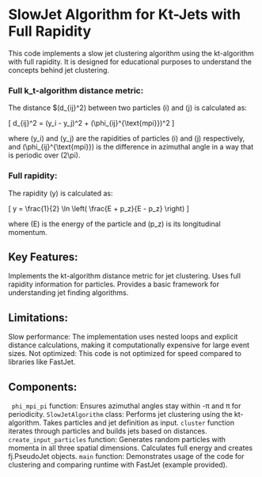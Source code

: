 # SlowJet Algorithm for Kt-Jets with Full Rapidity
This code implements a slow jet clustering algorithm using the kt-algorithm with full rapidity. It is designed for educational purposes to understand the concepts behind jet clustering.

### Full k_t-algorithm distance metric:

The distance \$(d_{ij}^2\) between two particles \(i\) and \(j\) is calculated as:

\[
d_{ij}^2 = (y_i - y_j)^2 + (\phi_{ij}^{\text{mpi}})^2
\]

where \(y_i\) and \(y_j\) are the rapidities of particles \(i\) and \(j\) respectively, and \(\phi_{ij}^{\text{mpi}}\) is the difference in azimuthal angle in a way that is periodic over \(2\pi\).

### Full rapidity:

The rapidity \(y\) is calculated as:

\[
y = \frac{1}{2} \ln \left( \frac{E + p_z}{E - p_z} \right)
\]

where \(E\) is the energy of the particle and \(p_z\) is its longitudinal momentum.


## Key Features:
Implements the kt-algorithm distance metric for jet clustering.
Uses full rapidity information for particles.
Provides a basic framework for understanding jet finding algorithms.

## Limitations:
Slow performance: The implementation uses nested loops and explicit distance calculations, making it computationally expensive for large event sizes.
Not optimized: This code is not optimized for speed compared to libraries like FastJet.

## Components:
``` phi_mpi_pi``` function: Ensures azimuthal angles stay within -π and π for periodicity.
```SlowJetAlgorithm``` class:
Performs jet clustering using the kt-algorithm.
Takes particles and jet definition as input.
```cluster``` function iterates through particles and builds jets based on distances.
```create_input_particles``` function:
Generates random particles with momenta in all three spatial dimensions.
Calculates full energy and creates fj.PseudoJet objects.
```main``` function:
Demonstrates usage of the code for clustering and comparing runtime with FastJet (example provided).
